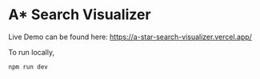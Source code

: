 # A* Search Visualizer
Live Demo can be found here: https://a-star-search-visualizer.vercel.app/

To run locally,
```
npm run dev
```


